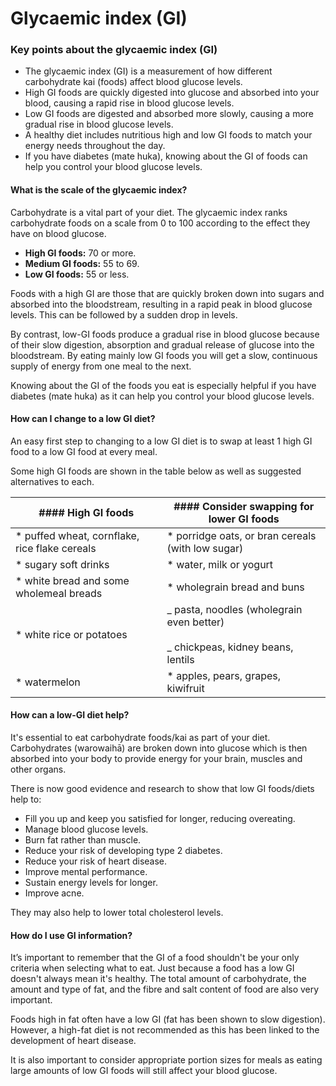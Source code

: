 # Glycaemic index (GI)

### Key points about the glycaemic index (GI)

- The glycaemic index (GI) is a measurement of how different carbohydrate kai (foods) affect blood glucose levels.
- High GI foods are quickly digested into glucose and absorbed into your blood, causing a rapid rise in blood glucose levels.
- Low GI foods are digested and absorbed more slowly, causing a more gradual rise in blood glucose levels.
- A healthy diet includes nutritious high and low GI foods to match your energy needs throughout the day.
- If you have diabetes (mate huka), knowing about the GI of foods can help you control your blood glucose levels.

#### What is the scale of the glycaemic index?

Carbohydrate is a vital part of your diet. The glycaemic index ranks carbohydrate foods on a scale from 0 to 100 according to the effect they have on blood glucose.

- **High GI foods:** 70 or more.
- **Medium GI foods:** 55 to 69.
- **Low GI foods:** 55 or less.

Foods with a high GI are those that are quickly broken down into sugars and absorbed into the bloodstream, resulting in a rapid peak in blood glucose levels. This can be followed by a sudden drop in levels.

By contrast, low-GI foods produce a gradual rise in blood glucose because of their slow digestion, absorption and gradual release of glucose into the bloodstream. By eating mainly low GI foods you will get a slow, continuous supply of energy from one meal to the next.

Knowing about the GI of the foods you eat is especially helpful if you have diabetes (mate huka) as it can help you control your blood glucose levels.

#### How can I change to a low GI diet?

An easy first step to changing to a low GI diet is to swap at least 1 high GI food to a low GI food at every meal.

Some high GI foods are shown in the table below as well as suggested alternatives to each.

| #### High GI foods                             | #### Consider swapping for lower GI foods                                            |
| ---------------------------------------------- | ------------------------------------------------------------------------------------ |
| \* puffed wheat, cornflake, rice flake cereals | \* porridge oats, or bran cereals (with low sugar)                                   |
| \* sugary soft drinks                          | \* water, milk or yogurt                                                             |
| \* white bread and some wholemeal breads       | \* wholegrain bread and buns                                                         |
| \* white rice or potatoes                      | _ pasta, noodles (wholegrain even better)<br> <br>_ chickpeas, kidney beans, lentils |
| \* watermelon                                  | \* apples, pears, grapes, kiwifruit                                                  |

#### How can a low-GI diet help?

It's essential to eat carbohydrate foods/kai as part of your diet. Carbohydrates (warowaihā) are broken down into glucose which is then absorbed into your body to provide energy for your brain, muscles and other organs.

There is now good evidence and research to show that low GI foods/diets help to:

- Fill you up and keep you satisfied for longer, reducing overeating.
- Manage blood glucose levels.
- Burn fat rather than muscle.
- Reduce your risk of developing type 2 diabetes.
- Reduce your risk of heart disease.
- Improve mental performance.
- Sustain energy levels for longer.
- Improve acne.

They may also help to lower total cholesterol levels.

#### How do I use GI information?

It’s important to remember that the GI of a food shouldn't be your only criteria when selecting what to eat. Just because a food has a low GI doesn't always mean it's healthy. The total amount of carbohydrate, the amount and type of fat, and the fibre and salt content of food are also very important.

Foods high in fat often have a low GI (fat has been shown to slow digestion). However, a high-fat diet is not recommended as this has been linked to the development of heart disease.

It is also important to consider appropriate portion sizes for meals as eating large amounts of low GI foods will still affect your blood glucose.
